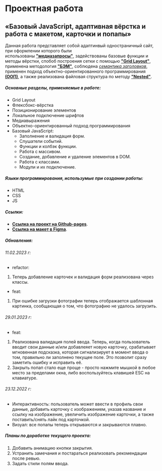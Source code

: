 # Проектная работа

## «Базовый JavaScript, адаптивная вёрстка и работа с макетом, карточки и попапы»

Данная работа представляет собой адаптинвый одностраничный сайт, при оформлении которого были  
использованы [**"медиазапросы"**](https://developer.mozilla.org/ru/docs/Web/CSS/Media_Queries/Using_media_queries), задействованы базовые функции и методы вёрстки, спобоб построения сетки с помощью [**"Grid Layout"**](https://developer.mozilla.org/ru/docs/Web/CSS/CSS_Grid_Layout), применена методология [**"БЭМ"**](https://ru.bem.info/methodology/quick-start/), соблюдена [_семантика заголовков_](https://htmlacademy.ru/blog/html/semantics), применен подход объектно-ориентированного программирования [**(ООП)**](https://developer.mozilla.org/ru/docs/Glossary/OOP), а также реализована файловая структура по методу [**"Nested"**](https://ru.bem.info/methodology/filestructure/#nested).

##### Основные разделы, применяемые в работе:

- Grid Layout
- Флексбокс-вёрстка
- Позиционирование элементов
- Локальное подключение шрифтов
- Медиавыражения
- Объектно-ориентированный подход программирования
- Базовый JavaScript:
  - Заполнение и валидация форм.
  - Cлушатели событий.
  - Функции и колбэк функции.
  - Работа с массивом.
  - Создание, добавление и удаление элементов в DOM.
  - Работа с классами.
  - Модули и их подключение.

##### Языки программирования, использумые при создании работы:

- HTML
- CSS
- JS

##### Ссылки:

- [**Ссылка на проект на Github-pages**](https://emilniftiev.github.io/mesto/).
- [**Ссылка на макет в Figma**](https://www.figma.com/file/kRVLKwYG3d1HGLvh7JFWRT/JavaScript.-Sprint-6?node-id=0%3A1).

##### Обновления:

###### 11.02.2023 г:

- refactor:

1. Теперь добавление карточек и валидация форм реализована через классы.

- feat:

1. При ошибке загрузки фотографии теперь отображается шаблонная картинка, сообщающая о том, что фотографию не удалось загрузить.

###### 29.01.2023 г:

- feat:

1. Реализована валидация полей ввода. Теперь, когда пользователь вводит свои данные и/или добавлеяет новую карточку, срабатывает мгновенная подсказка, которая сигнализирует в момент ввода о том, правильно ли заполнено текущее поле. Это позволит сразу заметить ошибку и исправить её.
2. Закрыть попап стало еще проще - просто нажмите мышкой в любое место за пределами окна, либо воспользуйтесь клавишей ESC на клавиатуре.

###### 23.12.2022 г:

- Интерактивность: пользователь может ввести в профиль свои данные, добавить карточку с изображением, указав название и ссылку на изображение, увеличить изображение карточки, а также поставить/снять лайк под карточкой.
- Визуал: все попапы теперь открываются и закрываются плавно.

##### Планы по доработке текущего проекта:

1. Добавить анимацию кнопки закрытия.
2. Устранить замечания и постараться реализовать рекомендации после ревью.
3. Задать стили полям ввода.
